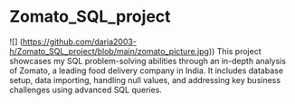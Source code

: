 # Zomato_SQL_project
![] (https://github.com/daria2003-h/Zomato_SQL_project/blob/main/zomato_picture.jpg))
This project showcases my SQL problem-solving abilities through an in-depth analysis of Zomato, a leading food delivery company in India. It includes database setup, data importing, handling null values, and addressing key business challenges using advanced SQL queries.
